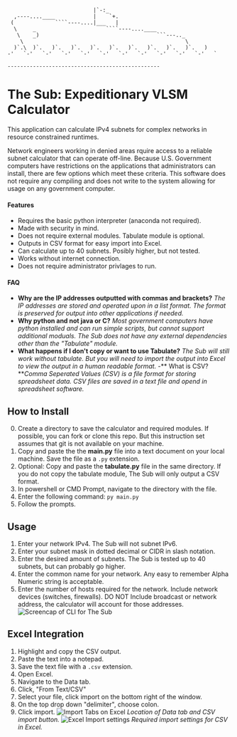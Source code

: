`````                     
                           |`-:_
  ,----....____            |    `+.
 (             ````----....|___   |
  \     _                      ````----....____
   \    _)                                     ```---.._
    \                                                   \
  )`.\  )`.   )`.   )`.   )`.   )`.   )`.   )`.   )`.   )`.   )
-'   `-'   `-'   `-'   `-'   `-'   `-'   `-'   `-'   `-'   `-'   `

------------------------------------------------
`````
# The Sub: Expeditionary VLSM Calculator
This application can calculate IPv4 subnets for complex networks in resource constrained runtimes.

Network engineers working in denied areas rquire access to a reliable subnet calculator that can operate off-line. Because U.S. Government computers have restrictions on the applications that administrators can install, there are few options which meet these criteria. 
This software does not require any compiling and does not write to the system allowing for usage on any government computer.
#### Features
- Requires the basic python interpreter (anaconda not required).
- Made with security in mind.
- Does not require external modules. Tabulate module is optional.
- Outputs in CSV format for easy import into Excel.
- Can calculate up to 40 subnets. Posibly higher, but not tested.
- Works without internet connection.
- Does not require administrator privlages to run.

#### FAQ
- **Why are the IP addresses outputted with commas and brackets?** _The IP addresses are stored and operated upon in a list format. The format is preserved for output into other applications if needed._
- **Why python and not java or C?** _Most government computers have python installed and can run simple scripts, but cannot support additional moduals. The Sub does not have any external dependencies other than the "Tabulate" module._
- **What happens if I don't copy or want to use Tabulate?** _The Sub will still work without tabulate. But you will need to import the output into Excel to view the output in a human readable format._
-** What is CSV? **_Comma Seperated Values (CSV) is a file format for storing spreadsheet data. CSV files are saved in a text file and opend in spreadsheet software._

## How to Install
0) Create a directory to save the calculator and required modules. If possible, you can fork or clone this repo. But this instruction set assumes that git is not available on your machine.
1) Copy and paste the the **main.py** file into a text document on your local machine. Save the file as a ```.py``` extension.
2) Optional: Copy and paste the **tabulate.py** file in the same directory. If you do not copy the tabulate module, The Sub will only output a CSV format.
3) In powershell or CMD Prompt, navigate to the directory with the file.
4) Enter the following command:
```py main.py```
5) Follow the prompts. 

## Usage
1) Enter your network IPv4. The Sub will not subnet IPv6.
2) Enter your subnet mask in dotted decimal or CIDR in slash notation.
3) Enter the desired amount of subnets. The Sub is tested up to 40 subnets, but can probably go higher.
4) Enter the common name for your network. Any easy to remember Alpha Numeric string is acceptable.
5) Enter the number of hosts required for the network. Include network devices (switches, firewalls). DO NOT Include broadcast or network address, the calculator will account for those addresses.
![Screencap of CLI for The Sub](https://github.com/TheMagicNacho/subnet/blob/master/archive/img/screencap.PNG)

## Excel Integration
1) Highlight and copy the CSV output.
2) Paste the text into a notepad.
3) Save the text file with a ```.csv``` extension.
4) Open Excel.
5) Navigate to the Data tab.
6) Click, "From Text/CSV"
7) Select your file, click import on the bottom right of the window.
8) On the top drop down "delimiter", choose colon.
9) Click import. 
![Import Tabs on Excel](https://github.com/TheMagicNacho/subnet/blob/master/archive/img/excel_screencap.PNG)
_Location of Data tab and CSV import button._
![Excel Import settings](https://github.com/TheMagicNacho/subnet/blob/master/archive/img/import.PNG)
_Required import settings for CSV in Excel._



